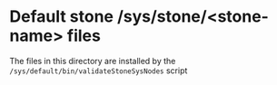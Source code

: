 # Default stone /sys/stone/\<stone-name\> files

The files in this directory are installed by the `/sys/default/bin/validateStoneSysNodes` script
